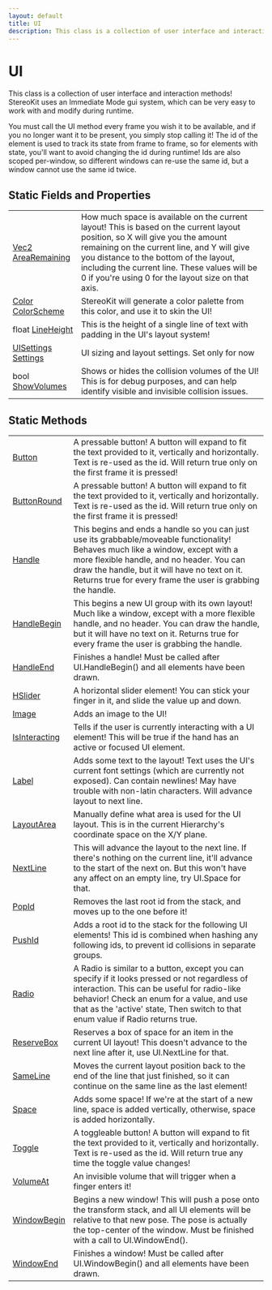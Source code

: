 ```yaml
---
layout: default
title: UI
description: This class is a collection of user interface and interaction methods! StereoKit uses an Immediate Mode gui system, which can be very easy to work with and modify during runtime.  You must call the UI method every frame you wish it to be available, and if you no longer want it to be present, you simply stop calling it! The id of the element is used to track its state from frame to frame, so for elements with state, you'll want to avoid changing the id during runtime! Ids are also scoped per-window, so different windows can re-use the same id, but a window cannot use the same id twice.
---
```

# UI

This class is a collection of user interface and interaction methods! StereoKit
uses an Immediate Mode gui system, which can be very easy to work with and modify during
runtime.

You must call the UI method every frame you wish it to be available, and if you no longer
want it to be present, you simply stop calling it! The id of the element is used to track
its state from frame to frame, so for elements with state, you'll want to avoid changing
the id during runtime! Ids are also scoped per-window, so different windows can re-use the
same id, but a window cannot use the same id twice.




## Static Fields and Properties

|  |  |
|--|--|
|[Vec2]({{site.url}}/Pages/Reference/Vec2.html) [AreaRemaining]({{site.url}}/Pages/Reference/UI/AreaRemaining.html)|How much space is available on the current layout! This is based on the current layout position, so X will give you the amount remaining on the current line, and Y will give you distance to the bottom of the layout, including the current line. These values will be 0 if you're using 0 for the layout size on that axis.|
|[Color]({{site.url}}/Pages/Reference/Color.html) [ColorScheme]({{site.url}}/Pages/Reference/UI/ColorScheme.html)|StereoKit will generate a color palette from this color, and use it to skin the UI!|
|float [LineHeight]({{site.url}}/Pages/Reference/UI/LineHeight.html)|This is the height of a single line of text with padding in the UI's layout system!|
|[UISettings]({{site.url}}/Pages/Reference/UISettings.html) [Settings]({{site.url}}/Pages/Reference/UI/Settings.html)|UI sizing and layout settings. Set only for now|
|bool [ShowVolumes]({{site.url}}/Pages/Reference/UI/ShowVolumes.html)|Shows or hides the collision volumes of the UI! This is for debug purposes, and can help identify visible and invisible collision issues.|


## Static Methods

|  |  |
|--|--|
|[Button]({{site.url}}/Pages/Reference/UI/Button.html)|A pressable button! A button will expand to fit the text provided to it, vertically and horizontally. Text is re-used as the id. Will return true only on the first frame it is pressed!|
|[ButtonRound]({{site.url}}/Pages/Reference/UI/ButtonRound.html)|A pressable button! A button will expand to fit the text provided to it, vertically and horizontally. Text is re-used as the id. Will return true only on the first frame it is pressed!|
|[Handle]({{site.url}}/Pages/Reference/UI/Handle.html)|This begins and ends a handle so you can just use  its grabbable/moveable functionality! Behaves much like a window, except with a more flexible handle, and no header. You can draw the handle, but it will have no text on it. Returns true for every frame the user is grabbing the handle.|
|[HandleBegin]({{site.url}}/Pages/Reference/UI/HandleBegin.html)|This begins a new UI group with its own layout! Much like a window, except with a more flexible handle, and no header. You can draw the handle, but it will have no text on it. Returns true for every frame the user is grabbing the handle.|
|[HandleEnd]({{site.url}}/Pages/Reference/UI/HandleEnd.html)|Finishes a handle! Must be called after UI.HandleBegin() and all elements have been drawn.|
|[HSlider]({{site.url}}/Pages/Reference/UI/HSlider.html)|A horizontal slider element! You can stick your finger in it, and slide the value up and down.|
|[Image]({{site.url}}/Pages/Reference/UI/Image.html)|Adds an image to the UI!|
|[IsInteracting]({{site.url}}/Pages/Reference/UI/IsInteracting.html)|Tells if the user is currently interacting with a UI element! This will be true if the hand has an active or focused UI element.|
|[Label]({{site.url}}/Pages/Reference/UI/Label.html)|Adds some text to the layout! Text uses the UI's current font settings (which are currently not exposed). Can contain newlines! May have trouble with non-latin characters. Will advance layout to next line.|
|[LayoutArea]({{site.url}}/Pages/Reference/UI/LayoutArea.html)|Manually define what area is used for the UI layout. This is in the current Hierarchy's coordinate space on the X/Y plane.|
|[NextLine]({{site.url}}/Pages/Reference/UI/NextLine.html)|This will advance the layout to the next line. If there's nothing on the current line, it'll advance to the start of the next on. But this won't have any affect on an empty line, try UI.Space for that.|
|[PopId]({{site.url}}/Pages/Reference/UI/PopId.html)|Removes the last root id from the stack, and moves up to the one before it!|
|[PushId]({{site.url}}/Pages/Reference/UI/PushId.html)|Adds a root id to the stack for the following UI elements! This id is combined when hashing any following ids, to prevent id collisions in separate groups.|
|[Radio]({{site.url}}/Pages/Reference/UI/Radio.html)|A Radio is similar to a button, except you can specify if it looks pressed or not regardless of interaction. This can be useful for radio-like behavior! Check an enum for a value, and use that as the 'active' state, Then switch to that enum value if Radio returns true.|
|[ReserveBox]({{site.url}}/Pages/Reference/UI/ReserveBox.html)|Reserves a box of space for an item in the current UI layout! This doesn't advance to the next line after it, use UI.NextLine for that.|
|[SameLine]({{site.url}}/Pages/Reference/UI/SameLine.html)|Moves the current layout position back to the end of the line that just finished, so it can continue on the same line as the last element!|
|[Space]({{site.url}}/Pages/Reference/UI/Space.html)|Adds some space! If we're at the start of a new line, space is added vertically, otherwise, space is added horizontally.|
|[Toggle]({{site.url}}/Pages/Reference/UI/Toggle.html)|A toggleable button! A button will expand to fit the text provided to it, vertically and horizontally. Text is re-used as the id. Will return true any time the toggle value changes!|
|[VolumeAt]({{site.url}}/Pages/Reference/UI/VolumeAt.html)|An invisible volume that will trigger when a finger enters it!|
|[WindowBegin]({{site.url}}/Pages/Reference/UI/WindowBegin.html)|Begins a new window! This will push a pose onto the transform stack, and all UI elements will be relative to that new pose. The pose is actually the top-center of the window. Must be finished with a call to UI.WindowEnd().|
|[WindowEnd]({{site.url}}/Pages/Reference/UI/WindowEnd.html)|Finishes a window! Must be called after UI.WindowBegin() and all elements have been drawn.|

